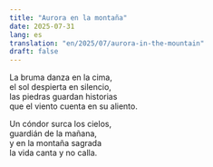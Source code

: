 ```yaml
---
title: "Aurora en la montaña"
date: 2025-07-31
lang: es
translation: "en/2025/07/aurora-in-the-mountain"
draft: false
---
```


La bruma danza en la cima,  
el sol despierta en silencio,  
las piedras guardan historias  
que el viento cuenta en su aliento.

Un cóndor surca los cielos,  
guardián de la mañana,  
y en la montaña sagrada  
la vida canta y no calla.
